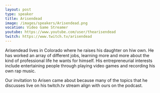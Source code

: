```yaml
---
layout: post
type: speaker
title: Arisendead
image: /images/speakers/Arisendead.png
vocation: Video Game Streamer
youtube: https://www.youtube.com/user/thearisendead
twitch: https://www.twitch.tv/arisendead
---
```

Arisendead lives in Colorado where he raises his daughter on hiw own. He has worked an array of different jobs, learning more and more about the kind of professional life he wants for himself. His entrepreneurial interests include entertaining people through playing video games and recording his own rap music.

Our invitation to Arisen came about because many of the topics that he discusses live on his twitch.tv stream align with ours on the podcast.